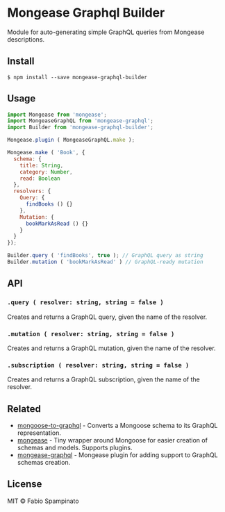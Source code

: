 # Mongease Graphql Builder

Module for auto-generating simple GraphQL queries from Mongease descriptions.

## Install

```shell
$ npm install --save mongease-graphql-builder
```

## Usage

```js
import Mongease from 'mongease';
import MongeaseGraphQL from 'mongease-graphql';
import Builder from 'mongease-graphql-builder';

Mongease.plugin ( MongeaseGraphQL.make );

Mongease.make ( 'Book', {
  schema: {
    title: String,
    category: Number,
    read: Boolean
  },
  resolvers: {
    Query: {
      findBooks () {}
    },
    Mutation: {
      bookMarkAsRead () {}
    }
  }
});

Builder.query ( 'findBooks', true ); // GraphQL query as string
Builder.mutation ( 'bookMarkAsRead' ) // GraphQL-ready mutation
```

## API

### `.query ( resolver: string, string = false )`

Creates and returns a GraphQL query, given the name of the resolver.

### `.mutation ( resolver: string, string = false )`

Creates and returns a GraphQL mutation, given the name of the resolver.

### `.subscription ( resolver: string, string = false )`

Creates and returns a GraphQL subscription, given the name of the resolver.

## Related

- [mongoose-to-graphql](https://github.com/fabiospampinato/mongoose-to-graphql) - Converts a Mongoose schema to its GraphQL representation.
- [mongease](https://github.com/fabiospampinato/mongease) - Tiny wrapper around Mongoose for easier creation of schemas and models. Supports plugins.
- [mongease-graphql](https://github.com/fabiospampinato/mongease-graphql) - Mongease plugin for adding support to GraphQL schemas creation.

## License

MIT © Fabio Spampinato
